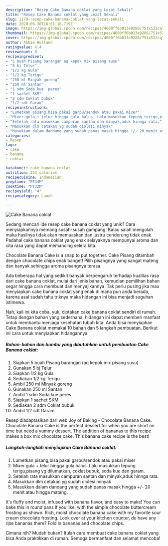 ```yaml
---
description: "Resep Cake Banana coklat yang Lezat Sekali"
title: "Resep Cake Banana coklat yang Lezat Sekali"
slug: 1179-resep-cake-banana-coklat-yang-lezat-sekali
date: 2020-06-30T16:01:18.719Z
image: https://img-global.cpcdn.com/recipes/4600ff6b013e9286/751x532cq70/cake-banana-coklat-foto-resep-utama.jpg
thumbnail: https://img-global.cpcdn.com/recipes/4600ff6b013e9286/751x532cq70/cake-banana-coklat-foto-resep-utama.jpg
cover: https://img-global.cpcdn.com/recipes/4600ff6b013e9286/751x532cq70/cake-banana-coklat-foto-resep-utama.jpg
author: Abbie Holland
ratingvalue: 4.4
reviewcount: 8
recipeingredient:
- "5 buah Pisang barangan aq kepok mix pisang susu"
- "5 bj Telur"
- "1/2 kg Gula"
- "1/2 kg Terigu"
- "250 ml Minyak goreng"
- "250 ml Santan"
- "1 sdm Soda kue  peres"
- "1 sachet SKM"
- "2 sdm Coklat bubuk"
- "1/2 sdt Garam"
recipeinstructions:
- "Lumetkan pisang,bisa pakai garpu/sendok atau pakai mixer"
- "Mixer gula + telur hingga gula halus. Lalu masukkan tepung terigu,pisang yg dilumatkan, coklat bubuk, soda kue dan garam."
- "Setelah rata masukkan campuran santan dan minyak,aduk hinnga rata."
- "Masukkan dlm cetakan yg sudah diolesi minyak"
- "Masukkan dalam dandang yang sudah panas masak hingga +/- 20 menit atau hingga matang."
categories:
- Resep
tags:
- cake
- banana
- coklat

katakunci: cake banana coklat 
nutrition: 253 calories
recipecuisine: Indonesian
preptime: "PT34M"
cooktime: "PT32M"
recipeyield: "4"
recipecategory: Lunch

---
```



![Cake Banana coklat](https://img-global.cpcdn.com/recipes/4600ff6b013e9286/751x532cq70/cake-banana-coklat-foto-resep-utama.jpg)

Sedang mencari ide resep cake banana coklat yang unik? Cara menyiapkannya memang susah-susah gampang. Kalau salah mengolah maka hasilnya tidak akan memuaskan dan justru cenderung tidak enak. Padahal cake banana coklat yang enak selayaknya mempunyai aroma dan cita rasa yang dapat memancing selera kita.

Chocolate Banana Cake is a snap to put together. Cake Pisang ditambah dengan chocolate chips enak banget! Pilih pisangnya yang sangat mateng dan banyak.sehingga aroma pisangnya terasa.

Ada beberapa hal yang sedikit banyak berpengaruh terhadap kualitas rasa dari cake banana coklat, mulai dari jenis bahan, kemudian pemilihan bahan segar hingga cara membuat dan menyajikannya. Tak perlu pusing jika mau menyiapkan cake banana coklat yang enak di mana pun anda berada, karena asal sudah tahu triknya maka hidangan ini bisa menjadi suguhan istimewa.


Nah, kali ini kita coba, yuk, ciptakan cake banana coklat sendiri di rumah. Tetap dengan bahan yang sederhana, hidangan ini dapat memberi manfaat untuk membantu menjaga kesehatan tubuh kita. Anda bisa menyiapkan Cake Banana coklat memakai 10 bahan dan 5 langkah pembuatan. Berikut ini cara untuk menyiapkan hidangannya.

<!--inarticleads1-->

##### Bahan-bahan dan bumbu yang dibutuhkan untuk pembuatan Cake Banana coklat:

1. Siapkan 5 buah Pisang barangan (aq kepok mix pisang susu)
1. Gunakan 5 bj Telur
1. Siapkan 1/2 kg Gula
1. Sediakan 1/2 kg Terigu
1. Ambil 250 ml Minyak goreng
1. Gunakan 250 ml Santan
1. Ambil 1 sdm Soda kue  peres
1. Siapkan 1 sachet SKM
1. Sediakan 2 sdm Coklat bubuk
1. Ambil 1/2 sdt Garam


Resep diadaptasikan dari web Joy of Baking - Chocolate Banana Cake. Chocolate Banana Cake is the perfect dessert for when you are short on time but need a yummy dessert. The addition of bananas to this recipe makes a box mix chocolate cake. This banana cake recipe is the best! 

<!--inarticleads2-->

##### Langkah-langkah menyiapkan Cake Banana coklat:

1. Lumetkan pisang,bisa pakai garpu/sendok atau pakai mixer
1. Mixer gula + telur hingga gula halus. Lalu masukkan tepung terigu,pisang yg dilumatkan, coklat bubuk, soda kue dan garam.
1. Setelah rata masukkan campuran santan dan minyak,aduk hinnga rata.
1. Masukkan dlm cetakan yg sudah diolesi minyak
1. Masukkan dalam dandang yang sudah panas masak hingga +/- 20 menit atau hingga matang.


It&#39;s fluffy and moist, infused with banana flavor, and easy to make! You can bake this in round pans if you like, with the simple chocolate buttercream frosting as shown. Rich, moist chocolate banana cake with my favorite sour cream chocolate frosting. Look over at your kitchen counter, do have any ripe bananas there? Fold in bananas and chocolate chips. 

Gimana nih? Mudah bukan? Itulah cara membuat cake banana coklat yang bisa Anda praktikkan di rumah. Semoga bermanfaat dan selamat mencoba!
